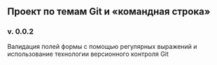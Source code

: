 # [](jorianp.github.io/form)
## Проект по темам Git и «командная строка»
### v. 0.0.2
Валидация полей формы с помощью регулярных выражений и использование технологии версионного контроля Git